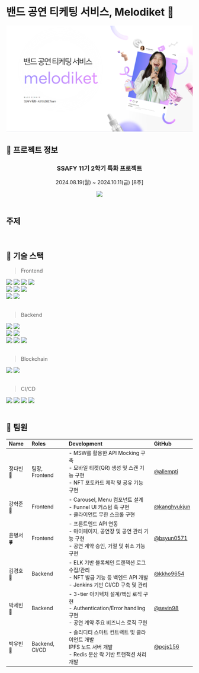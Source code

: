 # 밴드 공연 티케팅 서비스, Melodiket 🎵

![image.png](./image.png)

## 📅 프로젝트 정보

<div align=center>

### SSAFY 11기 2학기 특화 프로젝트

2024.08.19(월) ~ 2024.10.11(금) [8주]

<a href="https://www.youtube.com/watch?v=h0mi9xzEnPc">
  <img src="https://img.youtube.com/vi/h0mi9xzEnPc/3.jpg" width="250px" />
</a>

</div>
</br>

## 주제

</br>

## 🔎 기술 스택

> Frontend

<div>
  <img src="https://img.shields.io/badge/React-61DAFB?style=flat&logo=React&logoColor=white"/>
    <img src="https://img.shields.io/badge/Next.js-000000?style=flat&logo=Next.js&logoColor=white"/>
  <img src="https://img.shields.io/badge/PWA-5A0FC8?style=flat&logo=PWA&logoColor=white"/>
  <img src="https://img.shields.io/badge/TypeScript-3178C6?style=flat&logo=typescript&logoColor=white"/>
</div>
<div>
  <img src="https://img.shields.io/badge/Zustand-3578E5?style=flat&logo=Zustand&logoColor=white"/>
  <img src="https://img.shields.io/badge/React Query-FF4154?style=flat&logo=ReactQuery&logoColor=white"/>
  <img src="https://img.shields.io/badge/Firebase-DD2C00?style=flat&logo=Firebase&logoColor=white"/>
</div>
<div>
  <img src="https://img.shields.io/badge/Tailwind CSS-06B6D4?style=flat&logo=tailwindcss&logoColor=white"/>
  <img src="https://img.shields.io/badge/Storybook-FF4785?style=flat&logo=storybook&logoColor=white"/>
</div>
</br>

> Backend

<div>
  <img src="https://img.shields.io/badge/Spring Boot 3-6DB33F?style=flat&logo=springboot&logoColor=white"/>
  <img src="https://img.shields.io/badge/Spring Security-6DB33F?style=flat&logo=springsecurity&logoColor=white"/>
</div>
<div>
  <img src="https://img.shields.io/badge/Node.js-5FA04E?style=flat&logo=node.js&logoColor=white"/>
  <img src="https://img.shields.io/badge/IPFS-65C2CB?style=flat&logo=IPFS&logoColor=white"/>
</div>
<div>
  <img src="https://img.shields.io/badge/JPA-59666C?style=flat&logo=hibernate&logoColor=white"/>
  <img src="https://img.shields.io/badge/MySQL-4479A1?style=flat&logo=mysql&logoColor=white"/>
  <img src="https://img.shields.io/badge/MongoDB-47A248?style=flat&logo=mongodb&logoColor=white"/>
</div>
</br>

> Blockchain

<div>
  <img src="https://img.shields.io/badge/Solidity-2C4F7C?style=flat&logo=Solidity&logoColor=white"/>
  <img src="https://img.shields.io/badge/Web3j-3C3C3D?style=flat&logo=ethereum&logoColor=white"/>
</div>
</br>

> CI/CD

<div>
  <img src="https://img.shields.io/badge/Amazon EC2-FF9900?style=flat&logo=amazonec2&logoColor=white"/>
  <img src="https://img.shields.io/badge/Docker-2496ED?style=flat&logo=docker&logoColor=white"/>
  <img src="https://img.shields.io/badge/Jenkins-D24939?style=flat&logo=jenkins&logoColor=white"/>
  <img src="https://img.shields.io/badge/nginx-009639?style=flat&logo=nginx&logoColor=white"/>
</div>
</br>

## 🥝 팀원

| Name      | Roles          | Development                                                                                                              | GitHub                                         |
| :-------- | :------------- | :----------------------------------------------------------------------------------------------------------------------- | :--------------------------------------------- |
| 정다빈 👑 | 팀장, Frontend | - MSW를 활용한 API Mocking 구축</br>- 모바일 티켓(QR) 생성 및 스캔 기능 구현</br>- NFT 포토카드 제작 및 공유 기능 구현   | [@allempti](https://github.com/allkong)        |
| 강혁준 🐹 | Frontend       | - Carousel, Menu 컴포넌트 설계</br>- Funnel UI 커스텀 훅 구현</br>- 클라이언트 무한 스크롤 구현                          | [@kanghyukjun](https://github.com/kanghyukjun) |
| 윤병서 🍀 | Frontend       | - 프론트엔드 API 연동</br>- 마이페이지, 공연장 및 공연 관리 기능 구현</br>- 공연 계약 승인, 거절 및 취소 기능 구현       | [@bsyun0571](https://github.com/bsyun0571)     |
| 김경호 🐶 | Backend        | - ELK 기반 블록체인 트랜잭션 로그 수집/관리</br>- NFT 발급 기능 등 백엔드 API 개발</br>- Jenkins 기반 CI/CD 구축 및 관리 | [@kkho9654](https://github.com/kkho9654)       |
| 박세빈 🍬 | Backend        | - 3-tier 아키텍처 설계/핵심 로직 구현</br>- Authentication/Error handling 구현</br>- 공연 계약 주요 비즈니스 로직 구현   | [@sevin98](https://github.com/sevin98)         |
| 박유빈 🐰 | Backend, CI/CD | - 솔리디티 스마트 컨트랙트 및 클라이언트 개발</br>IPFS 노드 서버 개발</br>- Redis 분산 락 기반 트랜잭션 처리 개발        | [@pcjs156](https://github.com/pcjs156)         |
